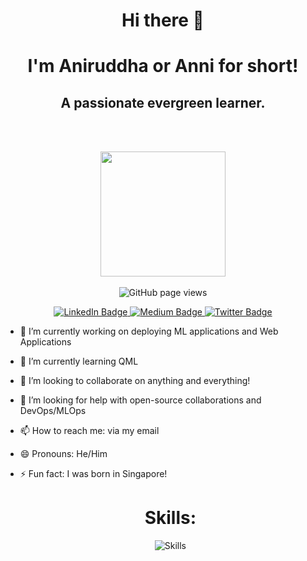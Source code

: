 <h1 align="center">Hi there 👋</h1> 
<h1 align="center">I'm Aniruddha or Anni for short!</h1> 
<h2 align="center">A passionate evergreen learner.</h2>
<br><br>


<p align="center">
<img height="200em" src="https://github-readme-stats.vercel.app/api?username=annimukherjee&show_icons=true&hide_border=true&&count_private=true&include_all_commits=true&theme=onedark" />
<br><br>
<img src="https://komarev.com/ghpvc/?username=annimukherjee&color=45707a&style=flat-square" alt="GitHub page views">
</p>

<p align="center">
    <a href="https://www.linkedin.com/in/aniruddha-mukherjee-b53292250/">
      <img src="https://img.shields.io/badge/LinkedIn-0A66C2?style=flat-square&logo=linkedin&logoColor=white" alt="LinkedIn Badge"/>
    </a>
    <a href="https://medium.com/@aniruddhamukh">
      <img src="https://img.shields.io/badge/Medium-12100E?style=flat-square&logo=medium&logoColor=white" alt="Medium Badge"/>
    </a>
    <a href="https://twitter.com/aniruddhamukh_">
      <img src="https://img.shields.io/badge/Twitter-blue?style=flat-square&logo=twitter&logoColor=white" alt="Twitter Badge"/>
    </a>
  </p>


- 🔭 I’m currently working on deploying ML applications and Web Applications
- 🌱 I’m currently learning QML
- 👯 I’m looking to collaborate on anything and everything!
- 🤔 I’m looking for help with open-source collaborations and DevOps/MLOps
- 📫 How to reach me: via my email
- 😄 Pronouns: He/Him
- ⚡ Fun fact: I was born in Singapore!


  <h1 align='center'>Skills:</h1>
  <p align="center">
  <img align="center" src="https://skillicons.dev/icons?i=git,github,arduino,c,cpp,css,html,java,md,nodejs,py,express,nextjs,react,mysql,discord,figma" alt="Skills">
  <br>
</p>
